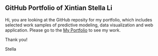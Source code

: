 ## GitHub Portfolio of Xintian Stella Li

Hi, you are looking at the GitHub reposity for my portfolio, which includes selected work samples of predictive modeling, data visualization and web application. Please go to the [My Portfolio](https://xintianli.github.io/) to see my work.

Thank you!

Stella
